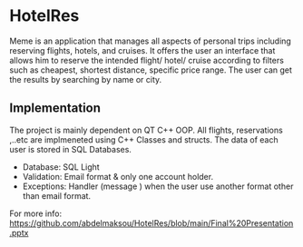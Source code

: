# HotelRes
Meme is an application that manages all aspects of personal trips including reserving flights, hotels, and cruises. It offers the user an interface that allows him to reserve the intended flight/ hotel/ cruise according to filters such as cheapest, shortest distance, specific price range. The user can get the results by searching by name or city.   
## Implementation
The project is mainly dependent on QT C++ OOP. All flights, reservations ,..etc are implmeneted using C++ Classes and structs. The data of each user is stored in SQL Databases.
- Database: SQL Light 
- Validation: Email format & only one account holder. 
- Exceptions: Handler (message ) when the user use another format other than email format. 

For more info: https://github.com/abdelmaksou/HotelRes/blob/main/Final%20Presentation.pptx
